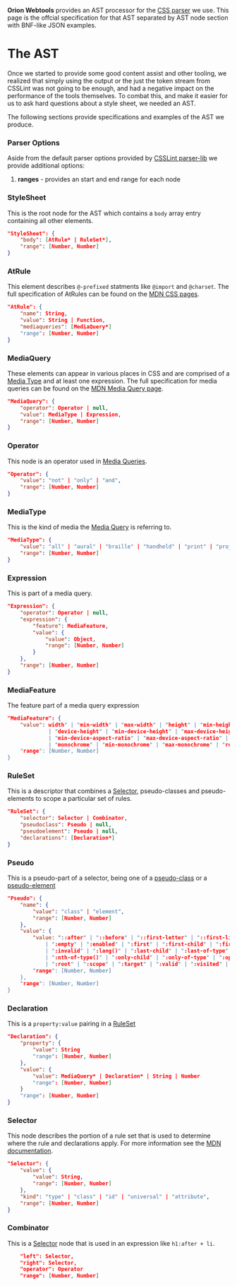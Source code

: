**Orion Webtools** provides an AST processor for the [CSS parser](https://github.com/CSSLint/parser-lib) we use. This 
page is the offcial specification for that AST separated by AST node section with BNF-like JSON
examples.

# The AST

Once we started to provide some good content assist and other tooling, we realized that simply using the output or the just the 
token stream from CSSLint was not going to be enough, and had a negative impact on the performance of the tools themselves. To combat this, and make it easier for
us to ask hard questions about a style sheet, we needed an AST.

The following sections provide specifications and examples of the AST we produce.

### Parser Options

Aside from the default parser options provided by [CSSLint parser-lib](https://github.com/CSSLint/parser-lib) we provide additional options:
1. **ranges** - provides an start and end range for each node

### StyleSheet

This is the root node for the AST which contains a `body` array entry containing all other elements.

```json
"StyleSheet": {
    "body": [AtRule* | RuleSet*],
    "range": [Number, Number]
}
```

### AtRule

This element describes `@-prefixed` statments like `@import` and `@charset`. The full specification of AtRules can be found
on the [MDN CSS pages](https://developer.mozilla.org/en-US/docs/Web/CSS/At-rule).

```json
"AtRule": {
    "name": String,
    "value": String | Function,
    "mediaqueries": [MediaQuery*]
    "range": [Number, Number]
}
```

### MediaQuery

These elements can appear in various places in CSS and are comprised of a [Media Type](#mediatype) and at least one expression. The full specification
for media queries can be found on the [MDN Media Query page](https://developer.mozilla.org/en-US/docs/Web/Guide/CSS/Media_queries).

```json
"MediaQuery": {
    "operator": Operator | null,
    "value": MediaType | Expression,
    "range": [Number, Number]
}
```

### Operator 

This node is an operator used in [Media Queries](#mediaquery).

```json
"Operator": {
    "value": "not" | "only" | "and",
    "range": [Number, Number]
}
```

### MediaType

This is the kind of media the [Media Query](#mediaquery) is referring to.

```json
"MediaType": {
    "value": "all" | "aural" | "braille" | "handheld" | "print" | "projection" | "screen" | "tty" | "tv" | "embossed",
    "range": [Number, Number]
}
```

### Expression

This is part of a media query.

```json
"Expression": {
    "operator": Operator | null,
    "expression": {
        "feature": MediaFeature,
        "value": {
            "value": Object,
            "range": [Number, Number]
        }
    },
    "range": [Number, Number]
}
```

### MediaFeature

The feature part of a media query expression

```json
"MediaFeature": {
    "value": width" | "min-width" | "max-width" | "height" | "min-height" | "max-height" | "device-width" | "min-device-width" | "max-device-width"
             | "device-height" | "min-device-height" | "max-device-height" | "aspect-ratio" | "min-aspect-ratio" | "max-aspect-ratio" | "device-aspect-ratio" 
             | "min-device-aspect-ratio" | "max-device-aspect-ratio" | "color" | "min-color" | "max-color" | "color-index" | "min-color-index" | "max-color-index"
             | "monochrome" | "min-monochrome" | "max-monochrome" | "resolution" | "min-resolution" | "max-resolution" | "scan" | "grid",
    "range": [Number, Number]
}
```

### RuleSet

This is a descriptor that combines a [Selector](#selector), pseudo-classes and pseudo-elements to scope a particular set of rules.

```json
"RuleSet": {
    "selector": Selector | Combinator,
    "pseudoclass": Pseudo | null,
    "pseudoelement": Pseudo | null,
    "declarations": [Declaration*]
}
```

### Pseudo

This is a pseudo-part of a selector, being one of a [pseudo-class](https://developer.mozilla.org/en-US/docs/Web/CSS/Pseudo-classes) or a 
[pseudo-element](https://developer.mozilla.org/en-US/docs/Web/CSS/pseudo-elements)

```json
"Pseudo": {
    "name": {
        "value": "class" | "element",
        "range": [Number, Number]
    },
    "value": {
        "value: "::after" | "::before" | "::first-letter" | "::first-line" | "::selection" | ":active" | ":checked" | ":default" | ":dir()" | ":disabled"
            | ":empty" | ":enabled" | ":first" | ":first-child" | ":first-of-type" | ":fullscreen" | ":focus" | ":hover" | ":indeterminate" | ":in-range"
            | ":invalid" | ":lang()" | ":last-child" | ":last-of-type" | ":left" | ":link" | ":not()" | ":nth-child()" | ":nth-last-child()" | ":nth-last-of-type()"
            | ":nth-of-type()" | ":only-child" | ":only-of-type" | ":optional" | ":out-of-range" | ":read-only" | ":read-write" | ":required" | ":right"
            | ":root" | ":scope" | ":target" | ":valid" | ":visited" | "::backdrop",
        "range": [Number, Number]
    },
    "range": [Number, Number]
}
```

### Declaration

This is a `property:value` pairing in a [RuleSet](#ruleset)

```json
"Declaration": {
    "property": {
        "value": String
        "range": [Number, Number]
    },
    "value": {
        "value": MediaQuery* | Declaration* | String | Number
        "range": [Number, Number]
    }
    "range": [Number, Number]
}
```

### Selector

This node describes the portion of a rule set that is used to determine where the rule and declarations apply. For more information see 
the [MDN documentation](https://developer.mozilla.org/en-US/docs/Web/CSS/Type_selectors).

```json
"Selector": {
    "value": {
        "value": String,
        "range": [Number, Number]
    },
    "kind": "type" | "class" | "id" | "universal" | "attribute",
    "range": [Number, Number]
}
```

### Combinator

This is a [Selector](#selector) node that is used in an expression like `h1:after + li`.

```json
    "left": Selector,
    "right": Selector,
    "operator": Operator
    "range": [Number, Number]
```